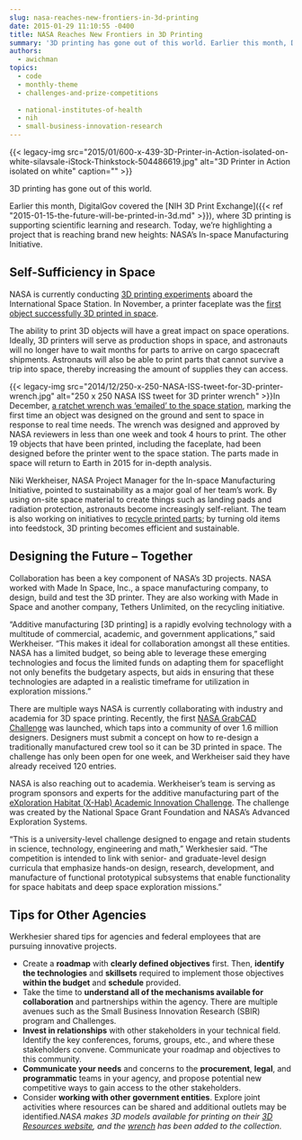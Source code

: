 ```yaml
---
slug: nasa-reaches-new-frontiers-in-3d-printing
date: 2015-01-29 11:10:55 -0400
title: NASA Reaches New Frontiers in 3D Printing
summary: '3D printing has gone out of this world. Earlier this month, DigitalGov covered the NIH 3D Print Exchange, where 3D printing is supporting scientific learning and research. Today, we’re highlighting a project that is reaching brand new heights: NASA’s In-space Manufacturing Initiative. Self-Sufficiency in Space NASA is currently conducting 3D printing experiments aboard the International'
authors:
  - awichman
topics:
  - code
  - monthly-theme
  - challenges-and-prize-competitions
  
  - national-institutes-of-health
  - nih
  - small-business-innovation-research
---
```


{{< legacy-img src="2015/01/600-x-439-3D-Printer-in-Action-isolated-on-white-silavsale-iStock-Thinkstock-504486619.jpg" alt="3D Printer in Action isolated on white" caption="" >}}

3D printing has gone out of this world.

Earlier this month, DigitalGov covered the [NIH 3D Print Exchange]({{< ref "2015-01-15-the-future-will-be-printed-in-3d.md" >}}), where 3D printing is supporting scientific learning and research. Today, we’re highlighting a project that is reaching brand new heights: NASA’s In-space Manufacturing Initiative.

## Self-Sufficiency in Space

NASA is currently conducting [3D printing experiments](http://www.nasa.gov/mission_pages/station/research/experiments/1115.html) aboard the International Space Station. In November, a printer faceplate was the [first object successfully 3D printed in space](http://www.nasa.gov/content/open-for-business-3-d-printer-creates-first-object-in-space-on-international-space-station/#.VJiRyF4AA).

The ability to print 3D objects will have a great impact on space operations. Ideally, 3D printers will serve as production shops in space, and astronauts will no longer have to wait months for parts to arrive on cargo spacecraft shipments. Astronauts will also be able to print parts that cannot survive a trip into space, thereby increasing the amount of supplies they can access.

{{< legacy-img src="2014/12/250-x-250-NASA-ISS-tweet-for-3D-printer-wrench.jpg" alt="250 x 250 NASA ISS tweet for 3D printer wrench" >}}In December, [a ratchet wrench was ‘emailed’ to the space station](http://www.nasa.gov/mission_pages/station/research/news/3Dratchet_wrench/index.html#.VJmrIF4AB), marking the first time an object was designed on the ground and sent to space in response to real time needs. The wrench was designed and approved by NASA reviewers in less than one week and took 4 hours to print. The other 19 objects that have been printed, including the faceplate, had been designed before the printer went to the space station. The parts made in space will return to Earth in 2015 for in-depth analysis.

Niki Werkheiser, NASA Project Manager for the In-space Manufacturing Initiative, pointed to sustainability as a major goal of her team’s work. By using on-site space material to create things such as landing pads and radiation protection, astronauts become increasingly self-reliant. The team is also working on initiatives to [recycle printed parts](https://gigaom.com/2014/05/13/nasa-is-considering-recycling-plastic-for-3d-printing-on-the-international-space-station/); by turning old items into feedstock, 3D printing becomes efficient and sustainable.

## Designing the Future &#8211; Together

Collaboration has been a key component of NASA’s 3D projects. NASA worked with Made In Space, Inc., a space manufacturing company, to design, build and test the 3D printer. They are also working with Made in Space and another company, Tethers Unlimited, on the recycling initiative.

“Additive manufacturing [3D printing] is a rapidly evolving technology with a multitude of commercial, academic, and government applications,” said Werkheiser. “This makes it ideal for collaboration amongst all these entities. NASA has a limited budget, so being able to leverage these emerging technologies and focus the limited funds on adapting them for spaceflight not only benefits the budgetary aspects, but aids in ensuring that these technologies are adapted in a realistic timeframe for utilization in exploration missions.”

There are multiple ways NASA is currently collaborating with industry and academia for 3D space printing. Recently, the first [NASA GrabCAD Challenge](http://www.nasa.gov/content/design-3d-printable-handrail-clamp-assembly-for-the-international-space-station/#.VMpFhWjF-E5) was launched, which taps into a community of over 1.6 million designers. Designers must submit a concept on how to re-design a traditionally manufactured crew tool so it can be 3D printed in space. The challenge has only been open for one week, and Werkheiser said they have already received 120 entries.

NASA is also reaching out to academia. Werkheiser’s team is serving as program sponsors and experts for the additive manufacturing part of the [eXploration Habitat (X-Hab) Academic Innovation Challenge](http://www.nasa.gov/exploration/technology/deep_space_habitat/xhab/#.VMpF7mjF-E5). The challenge was created by the National Space Grant Foundation and NASA&#8217;s Advanced Exploration Systems.

“This is a university-level challenge designed to engage and retain students in science, technology, engineering and math,” Werkhesier said. “The competition is intended to link with senior- and graduate-level design curricula that emphasize hands-on design, research, development, and manufacture of functional prototypical subsystems that enable functionality for space habitats and deep space exploration missions.”

## Tips for Other Agencies

Werkhesier shared tips for agencies and federal employees that are pursuing innovative projects.

  * Create a **roadmap** with **clearly defined objectives** first. Then, **identify the technologies** and **skillsets** required to implement those objectives **within the budget** and **schedule** provided.
  * Take the time to **understand all of the mechanisms available for collaboration** and partnerships within the agency. There are multiple avenues such as the Small Business Innovation Research (SBIR) program and Challenges.
  * **Invest in relationships** with other stakeholders in your technical field. Identify the key conferences, forums, groups, etc., and where these stakeholders convene. Communicate your roadmap and objectives to this community.
  * **Communicate your needs** and concerns to the **procurement**, **legal**, and **programmatic** teams in your agency, and propose potential new competitive ways to gain access to the other stakeholders.
  * Consider **working with other government entities**. Explore joint activities where resources can be shared and additional outlets may be identified._NASA makes 3D models available for printing on their [3D Resources website](http://nasa3d.arc.nasa.gov/), and the [wrench](http://nasa3d.arc.nasa.gov/detail/wrench-mis) has been added to the collection._
